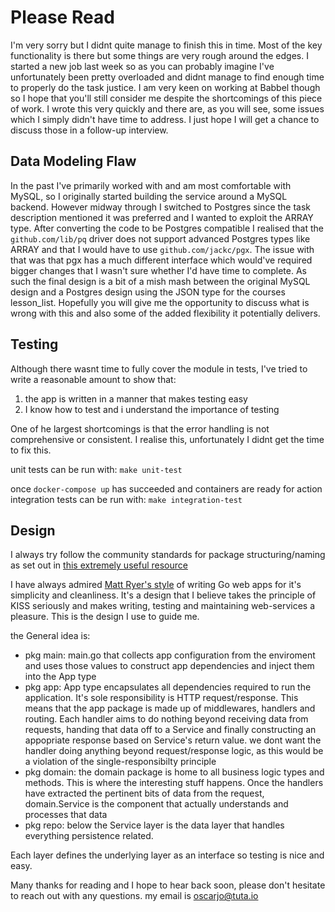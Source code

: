 # Please Read

I'm very sorry but I didnt quite manage to finish this in time. Most of the key functionality is there but some things are very rough around the edges. I started a new job last week so as you can probably imagine I've unfortunately been pretty overloaded and didnt manage to find enough time to properly do the task justice. I am very keen on working at Babbel though so I hope that you'll still consider me despite the shortcomings of this piece of work. I wrote this very quickly and there are, as you will see, some issues which I simply didn't have time to address. I just hope I will get a chance to discuss those in a follow-up interview.

## Data Modeling Flaw

 In the past I've primarily worked with and am most comfortable with MySQL, so I originally started building the service around a MySQL backend. However midway through I switched to Postgres since the task description mentioned it was preferred and I wanted to exploit the ARRAY type. After converting the code to be Postgres compatible I realised that the `github.com/lib/pq` driver does not support advanced Postgres types like ARRAY and that I would have to use `github.com/jackc/pgx`. The issue with that was that pgx has a much different interface which would've required bigger changes that I wasn't sure whether I'd have time to complete. As such the final design is a bit of a mish mash between the original MySQL design and a Postgres design using the JSON type for the courses lesson_list. Hopefully you will give me the opportunity to discuss what is wrong with this and also some of the added flexibility it potentially delivers.

## Testing

 Although there wasnt time to fully cover the module in tests, I've tried to write a reasonable amount to show that:
  1. the app is written in a manner that makes testing easy
  2. I know how to test and i understand the importance of testing

  One of he largest shortcomings is that the error handling is not comprehensive or consistent. I realise this, unfortunately I didnt get the time to fix this.

  unit tests can be run with:
  `make unit-test`

  once `docker-compose up` has succeeded and containers are ready for action integration tests can be run with:
  `make integration-test`

  ## Design

  I always try follow the community standards for package structuring/naming as set out in [this extremely useful resource](https://github.com/golang-standards/project-layout)

  I have always admired [Matt Ryer's style](https://pace.dev/blog/2018/05/09/how-I-write-http-services-after-eight-years.html) of writing Go web apps for it's simplicity and cleanliness. It's a design that I believe takes the principle of KISS seriously and makes writing, testing and maintaining web-services a pleasure. This is the design I use to guide me.

  the General idea is:
  - pkg main: main.go that collects app configuration from the enviroment and uses those values to construct app dependencies and inject them into the App type
  - pkg app: App type encapsulates all dependencies required to run the application. It's sole responsibility is HTTP request/response. This means that the app package is made up of middlewares, handlers and routing. Each handler aims to do nothing beyond receiving data from requests, handing that data off to a Service and finally constructing an appopriate response based on Service's return value. we dont want the handler doing anything beyond request/response logic, as this would be a violation of the single-responsibilty principle
  - pkg domain: the domain package is home to all business logic types and methods. This is where the interesting stuff happens. Once the handlers have extracted the pertinent bits of data from the request, domain.Service is the component that actually understands and processes that data
  - pkg repo: below the Service layer is the data layer that handles everything persistence related.

  Each layer defines the underlying layer as an interface so testing is nice and easy.


Many thanks for reading and I hope to hear back soon, please don't hesitate to reach out with any questions. my email is oscarjo@tuta.io